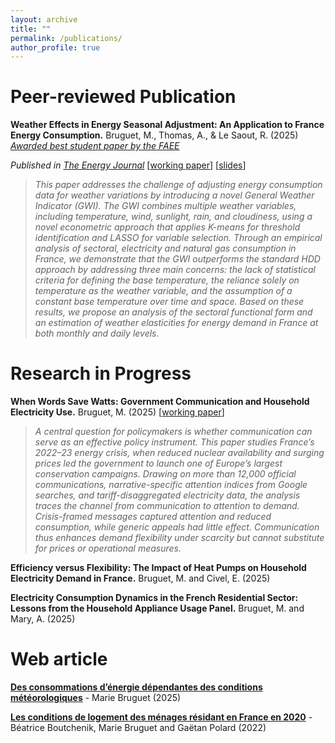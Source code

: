 ```yaml
---
layout: archive
title: ""
permalink: /publications/
author_profile: true
---
```




# Peer-reviewed Publication

 **Weather Effects in Energy Seasonal Adjustment: An Application to France Energy Consumption.** Bruguet, M., Thomas, A., & Le Saout, R. (2025) [*Awarded best student paper by the FAEE*](https://www.faee.fr/fr/51-prix-de-l-aee.html)

*Published in [The Energy Journal](https://doi.org/10.1177/01956574251330845)*  [[working paper](https://mbruguet.github.io/files/ej_bruguet.pdf)]  [[slides](https://mbruguet.github.io/files/faee_bruguet.pdf)] 



>*This paper addresses the challenge of adjusting energy consumption data for weather variations by introducing a novel General Weather Indicator (GWI). The GWI combines multiple weather variables, including temperature, wind, sunlight, rain, and cloudiness, using a novel econometric approach that applies K-means for threshold identification and LASSO for variable selection. Through an empirical analysis of sectoral, electricity and natural gas consumption in France, we demonstrate that the GWI outperforms the standard HDD approach by addressing three main concerns: the lack of statistical
criteria for defining the base temperature, the reliance solely on temperature as the weather variable, and the assumption of a constant base temperature over time and space. Based on these results, we propose an analysis of the sectoral functional form and an estimation of weather elasticities for energy demand in France at both monthly and daily levels.*

# Research in Progress
**When Words Save Watts: Government Communication and Household Electricity Use.** Bruguet, M. (2025) [[working paper](https://www.chaireeconomieduclimat.org/wp-content/uploads/2025/09/WP-2025-15.pdf)]
>*A central question for policymakers is whether communication can serve as an effective policy instrument. This paper studies France’s 2022–23 energy crisis, when reduced nuclear availability and surging prices led the government to launch one of Europe’s largest conservation campaigns. Drawing on more than 12,000 official communications, narrative-specific attention indices from Google searches, and tariff-disaggregated electricity data, the analysis traces the channel from communication to attention to demand. Crisis-framed messages captured attention and reduced consumption, while generic appeals had little effect. Communication thus enhances demand flexibility under scarcity but cannot substitute for prices or operational measures.*

**Efficiency versus Flexibility: The Impact of Heat Pumps on Household Electricity Demand in France.** Bruguet, M. and Civel, E. (2025)

**Electricity Consumption Dynamics in the French Residential Sector: Lessons from the Household Appliance Usage Panel.** Bruguet, M. and Mary, A. (2025)

# Web article
[**Des consommations d’énergie dépendantes des conditions météorologiques**](https://www.statistiques.developpement-durable.gouv.fr/des-consommations-denergie-dependantes-des-conditions-meteorologiques?rubrique=20&dossier=171) - Marie Bruguet (2025)

[**Les conditions de logement des ménages résidant en France en 2020**](https://www.statistiques.developpement-durable.gouv.fr/les-conditions-de-logement-des-menages-residant-en-france-en-2020?rubrique=54&dossier=1050) - Béatrice Boutchenik, Marie Bruguet and Gaëtan Polard (2022)
